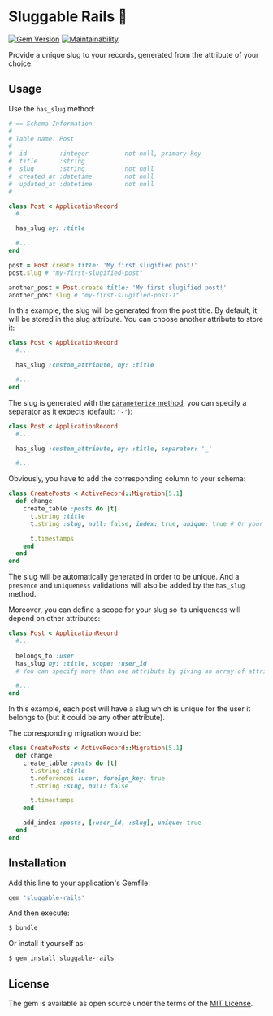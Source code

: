 # Sluggable Rails 🏅
[![Gem Version](https://badge.fury.io/rb/sluggable-rails.svg)](https://badge.fury.io/rb/sluggable-rails)
[![Maintainability](https://api.codeclimate.com/v1/badges/d260555b2cbb561875b4/maintainability)](https://codeclimate.com/github/juliendargelos/sluggable-rails/maintainability)

Provide a unique slug to your records, generated from the attribute of your choice.

## Usage
Use the `has_slug` method:

```ruby
# == Schema Information
#
# Table name: Post
#
#  id         :integer          not null, primary key
#  title      :string
#  slug       :string           not null
#  created_at :datetime         not null
#  updated_at :datetime         not null
#

class Post < ApplicationRecord
  #...

  has_slug by: :title

  #...
end
```

```ruby
post = Post.create title: 'My first slugified post!'
post.slug # "my-first-slugified-post"

another_post = Post.create title: 'My first slugified post!'
another_post.slug # "my-first-slugified-post-1"
```

In this example, the slug will be generated from the post title. By default, it will be stored in the slug attribute.
You can choose another attribute to store it:

```ruby
class Post < ApplicationRecord
  #...

  has_slug :custom_attribute, by: :title

  #...
end
```

The slug is generated with the [`parameterize` method](http://api.rubyonrails.org/v5.1/classes/ActiveSupport/Inflector.html#method-i-parameterize), you can specify a separator as it expects (default: `'-'`):

```ruby
class Post < ApplicationRecord
  #...

  has_slug :custom_attribute, by: :title, separator: '_'

  #...
```

Obviously, you have to add the corresponding column to your schema:

```ruby
class CreatePosts < ActiveRecord::Migration[5.1]
  def change
    create_table :posts do |t|
      t.string :title
      t.string :slug, null: false, index: true, unique: true # Or your custom attribute

      t.timestamps
    end
  end
end
```

The slug will be automatically generated in order to be unique. And a `presence` and `uniqueness` validations will also be added by the `has_slug` method.

Moreover, you can define a scope for your slug so its uniqueness will depend on other attributes:

```ruby
class Post < ApplicationRecord
  #...
  
  belongs_to :user
  has_slug by: :title, scope: :user_id
  # You can specify more than one attribute by giving an array of attributes to the scope option.

  #...
end
```

In this example, each post will have a slug which is unique for the user it belongs to (but it could be any other attribute).

The corresponding migration would be:

```ruby
class CreatePosts < ActiveRecord::Migration[5.1]
  def change
    create_table :posts do |t|
      t.string :title
      t.references :user, foreign_key: true
      t.string :slug, null: false

      t.timestamps
    end

    add_index :posts, [:user_id, :slug], unique: true
  end
end
```

## Installation
Add this line to your application's Gemfile:

```ruby
gem 'sluggable-rails'
```

And then execute:
```bash
$ bundle
```

Or install it yourself as:
```bash
$ gem install sluggable-rails
```

## License
The gem is available as open source under the terms of the [MIT License](http://opensource.org/licenses/MIT).
